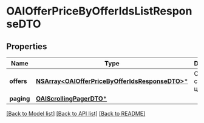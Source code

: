 # OAIOfferPriceByOfferIdsListResponseDTO

## Properties
Name | Type | Description | Notes
------------ | ------------- | ------------- | -------------
**offers** | [**NSArray&lt;OAIOfferPriceByOfferIdsResponseDTO&gt;***](OAIOfferPriceByOfferIdsResponseDTO.md) | Страница списка цен. | 
**paging** | [**OAIScrollingPagerDTO***](OAIScrollingPagerDTO.md) |  | [optional] 

[[Back to Model list]](../README.md#documentation-for-models) [[Back to API list]](../README.md#documentation-for-api-endpoints) [[Back to README]](../README.md)


